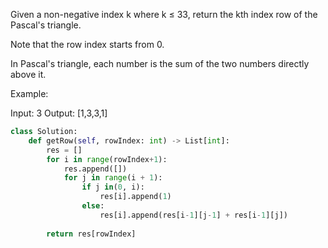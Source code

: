 Given a non-negative index k where k ≤ 33, return the kth index row of the Pascal's triangle.

Note that the row index starts from 0.


In Pascal's triangle, each number is the sum of the two numbers directly above it.

Example:

Input: 3
Output: [1,3,3,1]



```Python
class Solution:
    def getRow(self, rowIndex: int) -> List[int]:
        res = []
        for i in range(rowIndex+1):
            res.append([])
            for j in range(i + 1):
                if j in(0, i):
                    res[i].append(1)
                else:
                    res[i].append(res[i-1][j-1] + res[i-1][j])
                    
        return res[rowIndex]
        
``` 
